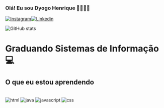 ### Olá! Eu sou Dyogo Henrique ✌🏽🤙🏽

[![Instagram](https://img.shields.io/badge/Instagram-E4405F?style=for-the-badge&logo=instagram&logoColor=white)](https://www.instagram.com/dyogoohenrique/)[![Linkedin](https://img.shields.io/badge/LinkedIn-0077B5?style=for-the-badge&logo=linkedin&logoColor=white)](https://www.linkedin.com/in/dyogo-henrique-4505542b9/)

![GitHub stats](https://github-readme-stats.vercel.app/api?username=DyogoSI&show_icons=true&theme=dracula)

# Graduando Sistemas de Informação 💻

## O que eu estou aprendendo
<div style="display: inline_block"><br/>
  <img align="center"alt="html"src="https://img.shields.io/badge/HTML-239120?style=for-the-badge&logo=html5&logoColor=white" />
  <img align="center"alt="java"src="https://img.shields.io/badge/Java-ED8B00?style=for-the-badge&logo=openjdk&logoColor=white" />
  <img align="center"alt="javascript"src="https://img.shields.io/badge/JavaScript-F7DF1E?style=for-the-badge&logo=javascript&logoColor=black"/>
  <img align="center"alt="css"src="https://img.shields.io/badge/CSS-239120?&style=for-the-badge&logo=css3&logoColor=white"/>
</div>



